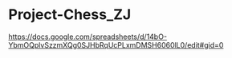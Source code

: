 # Project-Chess_ZJ
https://docs.google.com/spreadsheets/d/14bO-YbmOQplvSzzmXQg0SJHbRqUcPLxmDMSH6060lL0/edit#gid=0
